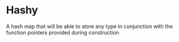 # Hashy
A hash map that will be able to store any type in conjunction with the function pointers provided during construction
